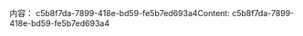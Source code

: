 <span data-ttu-id="b8534-101">内容： c5b8f7da-7899-418e-bd59-fe5b7ed693a4</span><span class="sxs-lookup"><span data-stu-id="b8534-101">Content: c5b8f7da-7899-418e-bd59-fe5b7ed693a4</span></span>